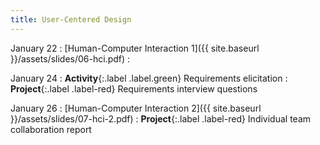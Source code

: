 ```yaml
---
title: User-Centered Design
---
```


January 22
: [Human-Computer Interaction 1]({{ site.baseurl }}/assets/slides/06-hci.pdf)
  : 

January 24
: **Activity**{:.label .label.green} Requirements elicitation
  : **Project**{:.label .label-red} Requirements interview questions

January 26
: [Human-Computer Interaction 2]({{ site.baseurl }}/assets/slides/07-hci-2.pdf)
  : **Project**{:.label .label-red} Individual team collaboration report

